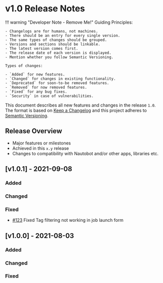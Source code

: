 # v1.0 Release Notes

!!! warning "Developer Note - Remove Me!"
    Guiding Principles:

    - Changelogs are for humans, not machines.
    - There should be an entry for every single version.
    - The same types of changes should be grouped.
    - Versions and sections should be linkable.
    - The latest version comes first.
    - The release date of each version is displayed.
    - Mention whether you follow Semantic Versioning.

    Types of changes:

    - `Added` for new features.
    - `Changed` for changes in existing functionality.
    - `Deprecated` for soon-to-be removed features.
    - `Removed` for now removed features.
    - `Fixed` for any bug fixes.
    - `Security` in case of vulnerabilities.


This document describes all new features and changes in the release `1.0`. The format is based on [Keep a Changelog](https://keepachangelog.com/en/1.0.0/) and this project adheres to [Semantic Versioning](https://semver.org/spec/v2.0.0.html).

## Release Overview

- Major features or milestones
- Achieved in this `x.y` release
- Changes to compatibility with Nautobot and/or other apps, libraries etc.

## [v1.0.1] - 2021-09-08

### Added

### Changed

### Fixed

- [#123](https://github.com/emdeefive/nautobot-app-nautobot-app-power-plant/issues/123) Fixed Tag filtering not working in job launch form

## [v1.0.0] - 2021-08-03

### Added

### Changed

### Fixed
